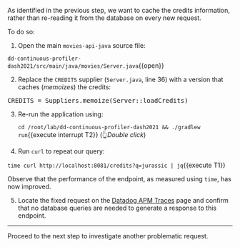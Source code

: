 As identified in the previous step, we want to cache the credits information, rather than re-reading it from the
database on every new request.

To do so:

1. Open the main `movies-api-java` source file:

  `dd-continuous-profiler-dash2021/src/main/java/movies/Server.java`{{open}}

2. Replace the `CREDITS` supplier (`Server.java`, line 36) with a version that caches (_memoizes_) the credits:

  <pre class="file" data-filename="dd-continuous-profiler-dash2021/src/main/java/movies/Server.java" data-target="insert" data-marker="CREDITS = Server::loadCredits">CREDITS = Suppliers.memoize(Server::loadCredits)</pre>

3. Re-run the application using:

   `cd /root/lab/dd-continuous-profiler-dash2021 && ./gradlew run`{{execute interrupt T2}} (👆_Double click_)

4. Run `curl` to repeat our query:

  `time curl http://localhost:8081/credits?q=jurassic | jq`{{execute T1}}

  Observe that the performance of the endpoint, as measured using `time`, has now improved.

5. Locate the fixed request on the <a href="https://app.datadoghq.com/apm/traces" target="_datadog">Datadog APM Traces</a> page
and confirm that no database queries are needed to generate a response to this endpoint.

---

Proceed to the next step to investigate another problematic request.
